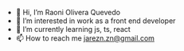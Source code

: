 - 👋 Hi, I’m Raoni Olivera Quevedo
- 👀 I’m interested in work as a front end developer
- 🌱 I’m currently learning  js, ts, react
- 📫 How to reach me jarezn.zn@gmail.com
